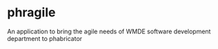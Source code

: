 phragile
========

An application to bring the agile needs of WMDE software development department to phabricator
